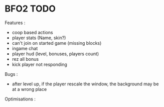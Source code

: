 BFO2 TODO
====
Features :
* coop based actions
* player stats (Name, skin?)
* can't join on started game (missing blocks)
* ingame chat
* player hud (level, bonuses, players count)
* rez all bonus
* kick player not responding

Bugs :
* after level up, if the player rescale the window, the background may be at a wrong place

Optimisations :